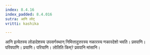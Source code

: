```yaml
---
index: 8.4.16
index_padded: 8.4.016
sutra: आनि लोट्
vritti: kashika

---
```

आनि इत्येतस्य लोडादेशस्य उपसर्गस्थान् निमित्तादुत्तरस्य नकारस्य णकारदेशो भवति। प्रवपाणि। परिवपाणि। प्रयाणि। परियाणि। लोतिति किम्? प्रवपानि मांसानि।
